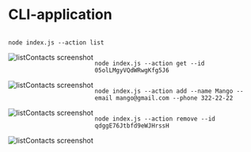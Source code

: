# CLI-application

```

node index.js --action list

```

<img align="left" alt="listContacts screenshot" src="https://i.ibb.co/C7DTLsC/action-list.png" />

```

node index.js --action get --id 05olLMgyVQdWRwgKfg5J6

```

<img align="left" alt="listContacts screenshot" src="https://i.ibb.co/g90xkcB/get-05ol-LMgy-VQd-WRwg-Kfg5-J6.png" />

```

node index.js --action add --name Mango --email mango@gmail.com --phone 322-22-22

```

<img align="left" alt="listContacts screenshot" src="https://i.ibb.co/48Fd8Jn/new-contact-mango.png" />

```

node index.js --action remove --id qdggE76Jtbfd9eWJHrssH

```

<img align="left" alt="listContacts screenshot" src="https://i.ibb.co/KDQ4xmy/remove-qdgg-E76-Jtbfd9e-WJHrss-H.png" />






